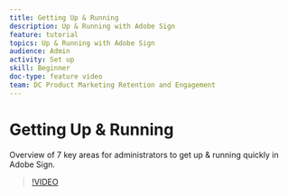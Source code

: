 ```yaml
---
title: Getting Up & Running
description: Up & Running with Adobe Sign
feature: tutorial
topics: Up & Running with Adobe Sign
audience: Admin
activity: Set up
skill: Beginner
doc-type: feature video
team: DC Product Marketing Retention and Engagement
---
```


# Getting Up & Running

Overview of 7 key areas for administrators to get up & running quickly in Adobe Sign.

>[!VIDEO](https://video.tv.adobe.com/v/33657?hidetitle=true)
